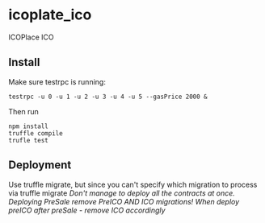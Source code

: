 # icoplate_ico
ICOPlace ICO

## Install
Make sure testrpc is running:
```
testrpc -u 0 -u 1 -u 2 -u 3 -u 4 -u 5 --gasPrice 2000 &
```
Then run
```
npm install
truffle compile
trufle test
```

## Deployment
Use truffle migrate, but since you can't specify which migration to process via truffle migrate
*Don't manage to deploy all the contracts at once. Deploying PreSale remove PreICO AND ICO migrations!
When deploy preICO after preSale - remove ICO accordingly*
